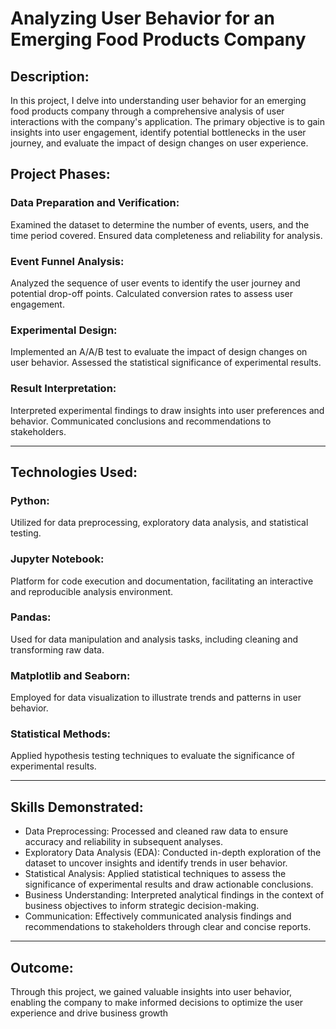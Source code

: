 
# Analyzing User Behavior for an Emerging Food Products Company

## Description:
In this project, I delve into understanding user behavior for an emerging food products company through a comprehensive analysis of user interactions with the company's application. The primary objective is to gain insights into user engagement, identify potential bottlenecks in the user journey, and evaluate the impact of design changes on user experience.

## Project Phases:

### Data Preparation and Verification: 
Examined the dataset to determine the number of events, users, and the time period covered. Ensured data completeness and reliability for analysis.
### Event Funnel Analysis: 
Analyzed the sequence of user events to identify the user journey and potential drop-off points. Calculated conversion rates to assess user engagement.
### Experimental Design: 
Implemented an A/A/B test to evaluate the impact of design changes on user behavior. Assessed the statistical significance of experimental results.
### Result Interpretation: 
Interpreted experimental findings to draw insights into user preferences and behavior. Communicated conclusions and recommendations to stakeholders.

---

## Technologies Used:

### Python: 
Utilized for data preprocessing, exploratory data analysis, and statistical testing.
### Jupyter Notebook: 
Platform for code execution and documentation, facilitating an interactive and reproducible analysis environment.
### Pandas: 
Used for data manipulation and analysis tasks, including cleaning and transforming raw data.
### Matplotlib and Seaborn: 
Employed for data visualization to illustrate trends and patterns in user behavior.
### Statistical Methods: 
Applied hypothesis testing techniques to evaluate the significance of experimental results.

---

## Skills Demonstrated:

* Data Preprocessing: Processed and cleaned raw data to ensure accuracy and reliability in subsequent analyses.
* Exploratory Data Analysis (EDA): Conducted in-depth exploration of the dataset to uncover insights and identify trends in user behavior.
* Statistical Analysis: Applied statistical techniques to assess the significance of experimental results and draw actionable conclusions.
* Business Understanding: Interpreted analytical findings in the context of business objectives to inform strategic decision-making.
* Communication: Effectively communicated analysis findings and recommendations to stakeholders through clear and concise reports.

---

## Outcome:

Through this project, we gained valuable insights into user behavior, enabling the company to make informed decisions to optimize the user experience and drive business growth
